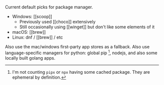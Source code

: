 Current default picks for package manager.
- Windows: [[scoop]]
    - Previously used [[choco]] extensively
    - Still occasionally using [[winget]] but don't like some elements of it
- macOS: [[brew]]
- Linux: dnf / [[brew]] / etc

Also use the mac/windows first-party app stores as a fallback.
Also use language-specific managers for python: global pip [^1], nodejs, and also some locally built golang apps.


[^1]: I'm not counting `pipx` or `npx` having some cached package. They are ephemeral by definition.
